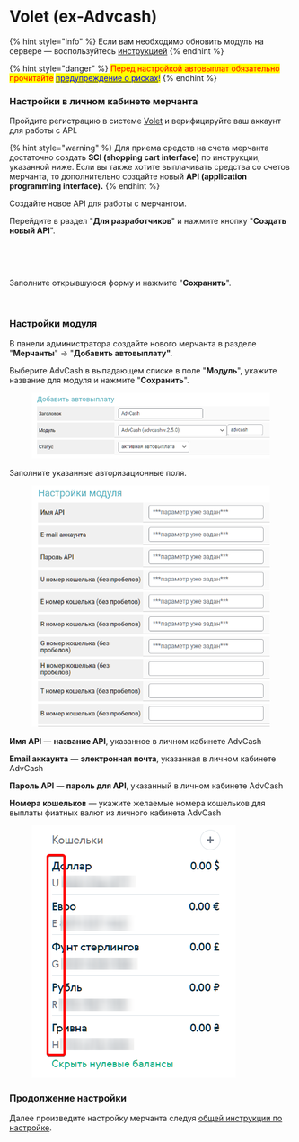 # Volet (ex-Advcash)

{% hint style="info" %}
Если вам необходимо обновить модуль на сервере — воспользуйтесь [инструкцией](https://premium.gitbook.io/main/osnovnye-nastroiki/faq/obnovlenie-failov-skripta-na-servere/kak-obnovit-faily-na-servere#moduli-merchantov-i-avtovyplat)
{% endhint %}

{% hint style="danger" %}
<mark style="color:red;">Перед настройкой автовыплат обязательно прочитайте</mark> [<mark style="color:blue;">предупреждение о рисках</mark>](https://premium.gitbook.io/main/osnovnye-nastroiki/merchanty-i-avtovyplaty/avtovyplaty/preduprezhdenie-o-riskakh)<mark style="color:blue;">!</mark>
{% endhint %}

### Настройки в личном кабинете мерчанта <a href="#nastroiki-v-lichnom-kabinete-merchanta" id="nastroiki-v-lichnom-kabinete-merchanta"></a>

Пройдите регистрацию в системе [Volet](https://account.volet.com/register) и верифицируйте ваш аккаунт для работы с API.

{% hint style="warning" %}
Для приема средств на счета мерчанта достаточно создать **SCI (shopping cart interface)** по инструкции, указанной ниже. Если вы также хотите выплачивать средства со счетов мерчанта, то дополнительно создайте новый **API (application programming interface).**
{% endhint %}

Создайте новое API для работы с мерчантом.

Перейдите в раздел "**Для разработчиков**" и нажмите кнопку "**Создать новый API**".

<figure><img src="https://2722984412-files.gitbook.io/~/files/v0/b/gitbook-x-prod.appspot.com/o/spaces%2Fm9kqZXsNykrN6VyxxXBO%2Fuploads%2F8psSPCSWSTp1eiIzISZY%2Fimage.png?alt=media&#x26;token=7fcdd5aa-7089-4f80-9182-1d30016517ca" alt="" width="188"><figcaption></figcaption></figure>

<figure><img src="https://2722984412-files.gitbook.io/~/files/v0/b/gitbook-x-prod.appspot.com/o/spaces%2Fm9kqZXsNykrN6VyxxXBO%2Fuploads%2FBcpqskUKVk3ULEZiLhi7%2Fimage.png?alt=media&#x26;token=fcf15fff-1f8a-4914-9cbc-9edb4d625a09" alt=""><figcaption></figcaption></figure>

Заполните открывшуюся форму и нажмите "**Сохранить**".

<figure><img src="https://2722984412-files.gitbook.io/~/files/v0/b/gitbook-x-prod.appspot.com/o/spaces%2Fm9kqZXsNykrN6VyxxXBO%2Fuploads%2FWmhrfWDVi8w3DV4id8XE%2Fimage.png?alt=media&#x26;token=c03423b1-5978-40bc-90bb-6432e2cbb3a3" alt="" width="375"><figcaption></figcaption></figure>

### Настройки модуля <a href="#nastroiki-modulya" id="nastroiki-modulya"></a>

В панели администратора создайте нового мерчанта в разделе "**Мерчанты**" -> "**Добавить автовыплату".**

Выберите AdvCash в выпадающем списке в поле "**Модуль**", укажите название для модуля и нажмите "**Сохранить**".

<figure><img src="../../../.gitbook/assets/image (674).png" alt=""><figcaption></figcaption></figure>

Заполните указанные авторизационные поля.

<figure><img src="../../../.gitbook/assets/image (675).png" alt=""><figcaption></figcaption></figure>

**Имя API** — **название API**, указанное в личном кабинете AdvCash&#x20;

**Email аккаунта** — **электронная почта**, указанная в личном кабинете AdvCash

**Пароль API** — **пароль для API**, указанный в личном кабинете AdvCash

**Номера кошельков** — укажите желаемые номера кошельков для выплаты фиатных валют из личного кабинета AdvCash

<figure><img src="../../../.gitbook/assets/image (676).png" alt=""><figcaption></figcaption></figure>

### Продолжение настройки <a href="#prodolzhenie-nastroiki" id="prodolzhenie-nastroiki"></a>

Далее произведите настройку мерчанта следуя [общей инструкции по настройке](https://premium.gitbook.io/rukovodstvo-polzovatelya/osnovnye-nastroiki/merchanty-i-avtovyplaty/avtovyplaty/obshie-nastroiki-avtovyplat).
